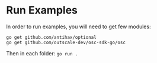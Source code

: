 # Run Examples

In order to run examples, you will need to get few modules:
```shell
go get github.com/antihax/optional
go get github.com/outscale-dev/osc-sdk-go/osc
```

Then in each folder: `go run .`
